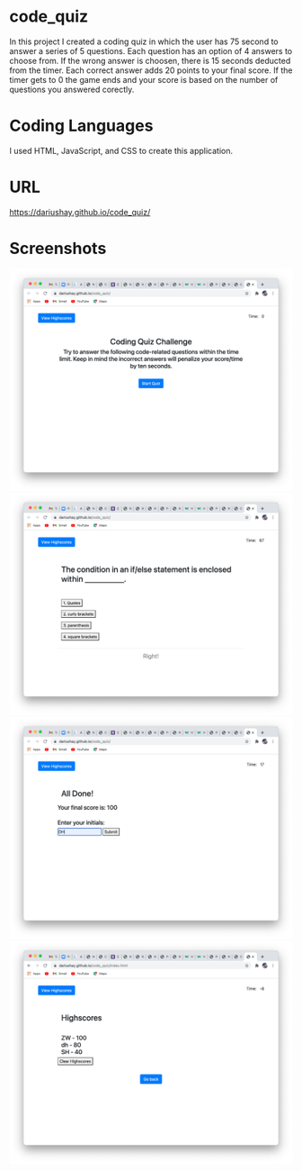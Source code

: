 # code_quiz
In this project I created a coding quiz in which the user has 75 second to answer a series of 5 questions. Each question has an option of 4 answers to choose from. If the wrong answer is choosen, there is 15 seconds deducted from the timer. Each correct answer adds 20 points to your final score. If the timer gets to 0 the game ends and your score is based on the number of questions you answered corectly.

# Coding Languages
I used HTML, JavaScript, and CSS to create this application.

# URL 
https://dariushay.github.io/code_quiz/
# Screenshots
![start quiz](pics/start-quiz.png)
![mid quiz](pics/mid-quiz.png)
![end quiz](pics/end-quiz.png)
![highscore page](pics/highscore.png)
